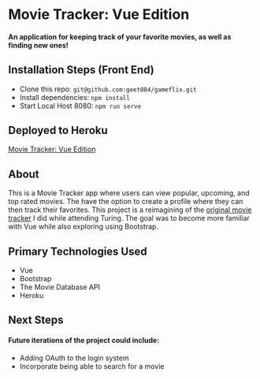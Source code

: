# Movie Tracker: Vue Edition

#### An application for keeping track of your favorite movies, as well as finding new ones!

## Installation Steps (Front End)
- Clone this repo: ```git@github.com:geet084/gameflix.git```
- Install dependencies: ```npm install```
- Start Local Host 8080: ```npm run serve```

## Deployed to Heroku
[Movie Tracker: Vue Edition](https://movie-trkr-vue.herokuapp.com/)


## About
This is a Movie Tracker app where users can view popular, upcoming, and top rated movies. The have the option to create a profile where they can then track their favorites. This project is a reimagining of the [original movie tracker](https://github.com/geet084/movie-tracker-app) I did while attending Turing. The goal was to become more familiar with Vue while also exploring using Bootstrap.


## Primary Technologies Used
- Vue
- Bootstrap
- The Movie Database API
- Heroku

## Next Steps
#### Future iterations of the project could include:
- Adding OAuth to the login system
- Incorporate being able to search for a movie

